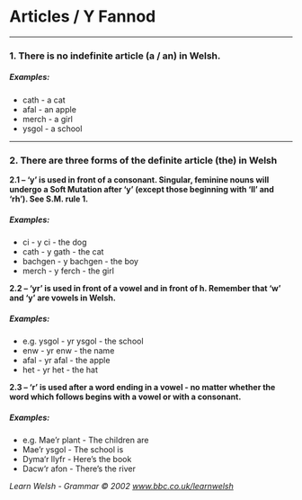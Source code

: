 # Articles / Y Fannod

---

###  1. There is no indefinite article (a / an) in Welsh.

##### Examples: 

* cath - a cat  
* afal - an apple  
* merch - a girl  
* ysgol - a school  

---

### 2. There are **three** forms of the definite article (the) in Welsh

**2.1 – ‘y’ is used in front of a consonant. Singular, feminine nouns will undergo a Soft Mutation after ‘y’ (except those beginning with ‘ll’ and ‘rh’). See S.M. rule 1.**

##### Examples: 
* ci - y ci - the dog  
* cath - y gath - the cat  
* bachgen - y bachgen - the boy  
* merch - y ferch - the girl  
        
**2.2 – ‘yr’ is used in front of a vowel and in front of h. Remember that ‘w’ and ‘y’ are vowels in Welsh.**

##### Examples:

* e.g. ysgol - yr ysgol - the school  
* enw - yr enw - the name  
* afal - yr afal - the apple  
* het - yr het - the hat  

**2.3 – ‘r’ is used after a word ending in a vowel - no matter whether the word which follows begins with a vowel or with a consonant.**

##### Examples:

* e.g. Mae’r plant - The children are  
* Mae’r ysgol - The school is  
* Dyma‘r llyfr - Here’s the book  
* Dacw‘r afon - There’s the river  

_Learn Welsh - Grammar © 2002 www.bbc.co.uk/learnwelsh_